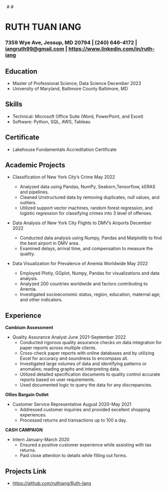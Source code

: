 <img src="https://github.com/ruthiang/UMBC-DATA606-FALL2023-THURSDAY/assets/98433448/124acecd-6cbb-4166-bd01-21f43665bfb1|height=20|width=10" width="5-0" height="400"># # 

# RUTH TUAN IANG 
### 7359 Wye Ave, Jessup, MD 20794 | (240) 646-4172 | iangruth99@gmail.com | https://www.linkedin.com/in/ruth-iang

## Education
- Master of Professional Science, Data Science						  	December 2023
- University of Maryland, Baltimore County				              	  	Baltimore, MD
			             							
## Skills
- Technical: Microsoft Office Suite (Word, PowerPoint, and Excel)
- Software: Python, SQL, AWS, Tableau

## Certificate
- Lakehouse Fundamentals Accreditation Certificate

## Academic Projects
- Classification of New York City’s Crime						            May 2022
	- Analyzed data using Pandas, NumPy, Seaborn,Tensorflow, kERAS and pipelines.
 	- Cleaned Unstructured data by removing duplicates, null values, and outliers.
	- Utilized support vector machines, random forest regression, and logistic regression for classifying crimes into 3 level of offenses.
   
- Data Analysis of New York City Flights to DMV’s Airports                                          December 2022
	- Conducted data analysis using Numpy, Pandas and Matplotlib to find the best airport in DMV area.
	- Examined delays, arrival time, and compensation to measure the quality.
   
- Data Visualization for Prevalence of Anemia Worldwide			                            May 2022
	- Employed Plotly, GGplot, Numpy, Pandas for visualizations and data analysis.
	- Analyzed 200 countries worldwide and factors contributing to Anemia.
	- Investigated socioeconomic status, region, education, maternal age, and other indicators.

## Experience
**Cambium Assessment**
- Quality Assurance Analyst					           		            June 2021-September 2022
	- Conducted rigorous quality assurance checks on data integration for paper reports across multiple clients.
	- Cross-check paper reports with online databases and by utilizing Excel for accuracy and soundness to encompass all.
	- Investigated large volumes of data and identifying patterns or anomalies; reading graphs and interpreting data.
 	- Utilized detailed specification documents to quality control accurate reports based on user requirements.
  	- Used documented logic to query the data for any discrepancies.

**Ollies Bargain Outlet** 
- Customer Service Representative						           	     August 2020-May 2021
	- Addressed customer inquiries and provided excellent shopping experiences.
	- Processed returns and transactions up to 100 a day.
   
**CASH CAMPAIGN**
- Intern											     January-March 2020
	- Ensured a positive customer experience while assisting with tax returns.
	- Paid close attention to details while filling out forms.
## Projects Link
- https://github.com/ruthiang/Ruth-Iang

